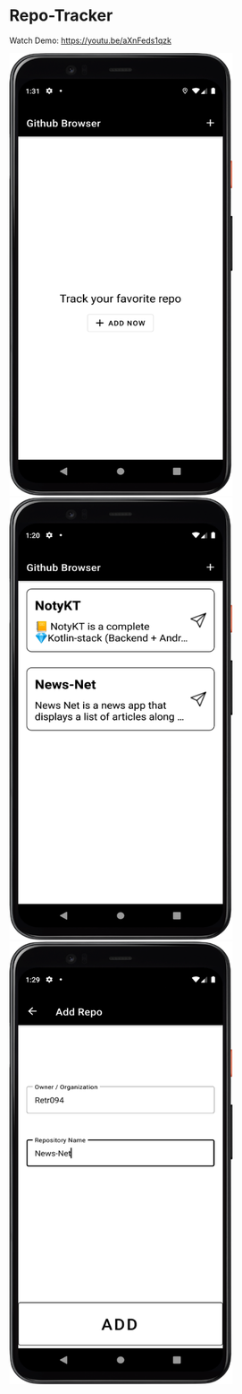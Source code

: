 # Repo-Tracker

Watch Demo: https://youtu.be/aXnFeds1qzk

<img src="Screenshots/EmptyScreen.png" width="400" height="790">
<img src="Screenshots/HomeFragment.png" width="400" height="790">
<img src="Screenshots/AddRepoFragment.png" width="400" height="790">
